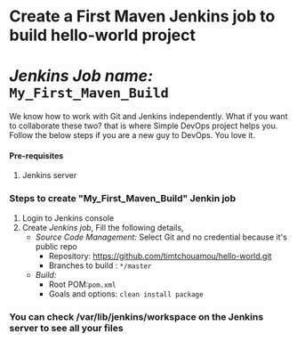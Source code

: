 # Create a First Maven Jenkins job to build hello-world project 
# *Jenkins Job name:* `My_First_Maven_Build`

We know how to work with Git and Jenkins independently. What if you want to collaborate these two? that is where Simple DevOps project helps you. Follow the below steps if you are a new guy to DevOps. You love it. 


#### Pre-requisites

1. Jenkins server 


### Steps to create "My_First_Maven_Build" Jenkin job
1. Login to Jenkins console
1. Create *Jenkins job*, Fill the following details,
   - *Source Code Management:* Select Git   and no credential because it's public repo
      - Repository: https://github.com/timtchouamou/hello-world.git 
      - Branches to build : `*/master`  
   - *Build:*
     - Root POM:`pom.xml`
     - Goals and options: `clean install package`
     
  ### You can check /var/lib/jenkins/workspace  on the Jenkins server to see all your files

